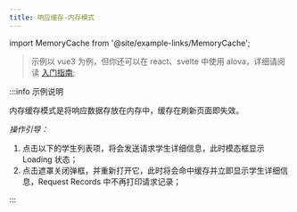 ```yaml
---
title: 响应缓存-内存模式
---
```


import MemoryCache from '@site/example-links/MemoryCache';

> 示例以 vue3 为例，但你还可以在 react、svelte 中使用 alova，详细请阅读 [入门指南](/tutorial/getting-started);

<MemoryCache></MemoryCache>

:::info 示例说明

内存缓存模式是将响应数据存放在内存中，缓存在刷新页面即失效。

_操作引导：_

1. 点击以下的学生列表项，将会发送请求学生详细信息，此时模态框显示 Loading 状态；
2. 点击遮罩关闭弹框，并重新打开它，此时将会命中缓存并立即显示学生详细信息，Request Records 中不再打印请求记录；

:::
